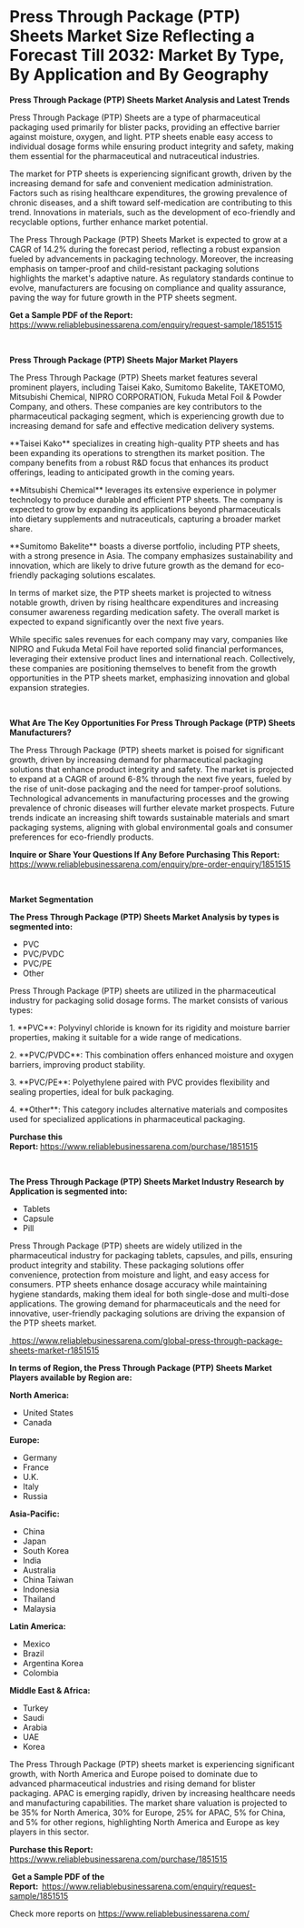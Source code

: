 <p><h1>Press Through Package (PTP) Sheets Market Size Reflecting a Forecast Till 2032: Market By Type, By Application and By Geography</h1></p><p><strong>Press Through Package (PTP) Sheets Market Analysis and Latest Trends</strong></p>
<p><p>Press Through Package (PTP) Sheets are a type of pharmaceutical packaging used primarily for blister packs, providing an effective barrier against moisture, oxygen, and light. PTP sheets enable easy access to individual dosage forms while ensuring product integrity and safety, making them essential for the pharmaceutical and nutraceutical industries. </p><p>The market for PTP sheets is experiencing significant growth, driven by the increasing demand for safe and convenient medication administration. Factors such as rising healthcare expenditures, the growing prevalence of chronic diseases, and a shift toward self-medication are contributing to this trend. Innovations in materials, such as the development of eco-friendly and recyclable options, further enhance market potential.</p><p>The Press Through Package (PTP) Sheets Market is expected to grow at a CAGR of 14.2% during the forecast period, reflecting a robust expansion fueled by advancements in packaging technology. Moreover, the increasing emphasis on tamper-proof and child-resistant packaging solutions highlights the market's adaptive nature. As regulatory standards continue to evolve, manufacturers are focusing on compliance and quality assurance, paving the way for future growth in the PTP sheets segment.</p></p>
<p><strong>Get a Sample PDF of the Report:&nbsp;</strong> <a href="https://www.reliablebusinessarena.com/enquiry/request-sample/1851515?utm_campaign=2819&utm_medium=2&utm_source=Github&utm_content=ia&utm_term=03042025&utm_id=press-through-package-ptp-sheets">https://www.reliablebusinessarena.com/enquiry/request-sample/1851515</a></p>
<p>&nbsp;</p>
<p><strong>Press Through Package (PTP) Sheets Major Market Players</strong></p>
<p><p>The Press Through Package (PTP) Sheets market features several prominent players, including Taisei Kako, Sumitomo Bakelite, TAKETOMO, Mitsubishi Chemical, NIPRO CORPORATION, Fukuda Metal Foil & Powder Company, and others. These companies are key contributors to the pharmaceutical packaging segment, which is experiencing growth due to increasing demand for safe and effective medication delivery systems.</p><p>**Taisei Kako** specializes in creating high-quality PTP sheets and has been expanding its operations to strengthen its market position. The company benefits from a robust R&D focus that enhances its product offerings, leading to anticipated growth in the coming years.</p><p>**Mitsubishi Chemical** leverages its extensive experience in polymer technology to produce durable and efficient PTP sheets. The company is expected to grow by expanding its applications beyond pharmaceuticals into dietary supplements and nutraceuticals, capturing a broader market share.</p><p>**Sumitomo Bakelite** boasts a diverse portfolio, including PTP sheets, with a strong presence in Asia. The company emphasizes sustainability and innovation, which are likely to drive future growth as the demand for eco-friendly packaging solutions escalates.</p><p>In terms of market size, the PTP sheets market is projected to witness notable growth, driven by rising healthcare expenditures and increasing consumer awareness regarding medication safety. The overall market is expected to expand significantly over the next five years.</p><p>While specific sales revenues for each company may vary, companies like NIPRO and Fukuda Metal Foil have reported solid financial performances, leveraging their extensive product lines and international reach. Collectively, these companies are positioning themselves to benefit from the growth opportunities in the PTP sheets market, emphasizing innovation and global expansion strategies.</p></p>
<p>&nbsp;</p>
<p><strong>What Are The Key Opportunities For Press Through Package (PTP) Sheets Manufacturers?</strong></p>
<p><p>The Press Through Package (PTP) sheets market is poised for significant growth, driven by increasing demand for pharmaceutical packaging solutions that enhance product integrity and safety. The market is projected to expand at a CAGR of around 6-8% through the next five years, fueled by the rise of unit-dose packaging and the need for tamper-proof solutions. Technological advancements in manufacturing processes and the growing prevalence of chronic diseases will further elevate market prospects. Future trends indicate an increasing shift towards sustainable materials and smart packaging systems, aligning with global environmental goals and consumer preferences for eco-friendly products.</p></p>
<p><strong>Inquire or Share Your Questions If Any Before Purchasing This Report:</strong> <a href="https://www.reliablebusinessarena.com/enquiry/pre-order-enquiry/1851515?utm_campaign=2819&utm_medium=2&utm_source=Github&utm_content=ia&utm_term=03042025&utm_id=press-through-package-ptp-sheets">https://www.reliablebusinessarena.com/enquiry/pre-order-enquiry/1851515</a></p>
<p>&nbsp;</p>
<p><strong>Market Segmentation</strong></p>
<p><strong>The Press Through Package (PTP) Sheets Market Analysis by types is segmented into:</strong></p>
<p><ul><li>PVC</li><li>PVC/PVDC</li><li>PVC/PE</li><li>Other</li></ul></p>
<p><p>Press Through Package (PTP) sheets are utilized in the pharmaceutical industry for packaging solid dosage forms. The market consists of various types: </p><p>1. **PVC**: Polyvinyl chloride is known for its rigidity and moisture barrier properties, making it suitable for a wide range of medications.</p><p>  </p><p>2. **PVC/PVDC**: This combination offers enhanced moisture and oxygen barriers, improving product stability.</p><p>3. **PVC/PE**: Polyethylene paired with PVC provides flexibility and sealing properties, ideal for bulk packaging.</p><p>4. **Other**: This category includes alternative materials and composites used for specialized applications in pharmaceutical packaging.</p></p>
<p><strong>Purchase this Report:&nbsp;</strong><a href="https://www.reliablebusinessarena.com/purchase/1851515?utm_campaign=2819&utm_medium=2&utm_source=Github&utm_content=ia&utm_term=03042025&utm_id=press-through-package-ptp-sheets">https://www.reliablebusinessarena.com/purchase/1851515</a></p>
<p>&nbsp;</p>
<p><strong>The Press Through Package (PTP) Sheets Market Industry Research by Application is segmented into:</strong></p>
<p><ul><li>Tablets</li><li>Capsule</li><li>Pill</li></ul></p>
<p><p>Press Through Package (PTP) sheets are widely utilized in the pharmaceutical industry for packaging tablets, capsules, and pills, ensuring product integrity and stability. These packaging solutions offer convenience, protection from moisture and light, and easy access for consumers. PTP sheets enhance dosage accuracy while maintaining hygiene standards, making them ideal for both single-dose and multi-dose applications. The growing demand for pharmaceuticals and the need for innovative, user-friendly packaging solutions are driving the expansion of the PTP sheets market.</p></p>
<p><a href="https://www.reliablebusinessarena.com/global-press-through-package-sheets-market-r1851515?utm_campaign=2819&utm_medium=2&utm_source=Github&utm_content=ia&utm_term=03042025&utm_id=press-through-package-ptp-sheets">&nbsp;https://www.reliablebusinessarena.com/global-press-through-package-sheets-market-r1851515</a></p>
<p><strong>In terms of Region, the Press Through Package (PTP) Sheets Market Players available by Region are:</strong></p>
<p>
    <p> <strong> North America: </strong>
        <ul>
            <li>United States</li>
            <li>Canada</li>
        </ul>
        </p> 
    <p> <strong> Europe: </strong>
        <ul>
            <li>Germany</li>
            <li>France</li>
            <li>U.K.</li>
            <li>Italy</li>
            <li>Russia</li>
        </ul>
        </p> 
    <p> <strong> Asia-Pacific: </strong>
        <ul>
            <li>China</li>
            <li>Japan</li>
            <li>South Korea</li>
            <li>India</li>
            <li>Australia</li>
            <li>China Taiwan</li>
            <li>Indonesia</li>
            <li>Thailand</li>
            <li>Malaysia</li>
        </ul>
        </p> 
    <p> <strong> Latin America: </strong>
        <ul>
            <li>Mexico</li>
            <li>Brazil</li>
            <li>Argentina Korea</li>
            <li>Colombia</li>
        </ul>
        </p> 
    <p> <strong> Middle East & Africa: </strong>
        <ul>
            <li>Turkey</li>
            <li>Saudi</li>
            <li>Arabia</li>
            <li>UAE</li>
            <li>Korea</li>
        </ul>
    </p>
    </p>
<p><p>The Press Through Package (PTP) sheets market is experiencing significant growth, with North America and Europe poised to dominate due to advanced pharmaceutical industries and rising demand for blister packaging. APAC is emerging rapidly, driven by increasing healthcare needs and manufacturing capabilities. The market share valuation is projected to be 35% for North America, 30% for Europe, 25% for APAC, 5% for China, and 5% for other regions, highlighting North America and Europe as key players in this sector.</p></p>
<p><strong>Purchase this Report: </strong><a href="https://www.reliablebusinessarena.com/purchase/1851515?utm_campaign=2819&utm_medium=2&utm_source=Github&utm_content=ia&utm_term=03042025&utm_id=press-through-package-ptp-sheets">https://www.reliablebusinessarena.com/purchase/1851515</a></p>
<p>&nbsp;<strong>Get a Sample PDF of the Report:&nbsp;&nbsp;</strong><a href="https://www.reliablebusinessarena.com/enquiry/request-sample/1851515?utm_campaign=2819&utm_medium=2&utm_source=Github&utm_content=ia&utm_term=03042025&utm_id=press-through-package-ptp-sheets">https://www.reliablebusinessarena.com/enquiry/request-sample/1851515</a></p>
<p><strong></strong></p>
<p>Check more reports on <a href="https://www.reliablebusinessarena.com/?utm_campaign=2819&utm_medium=2&utm_source=Github&utm_content=ia&utm_term=03042025&utm_id=press-through-package-ptp-sheets">https://www.reliablebusinessarena.com/</a></p>